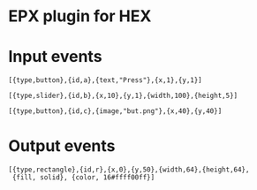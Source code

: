 EPX plugin for HEX
==================

# Input events

    [{type,button},{id,a},{text,"Press"},{x,1},{y,1}]

    [{type,slider},{id,b},{x,10},{y,1},{width,100},{height,5}]

    [{type,button},{id,c},{image,"but.png"},{x,40},{y,40}]

# Output events

    [{type,rectangle},{id,r},{x,0},{y,50},{width,64},{height,64},
     {fill, solid}, {color, 16#ffff00ff}]

